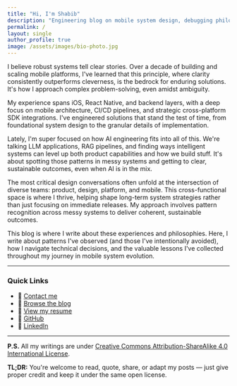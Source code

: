 ```yaml
---
title: "Hi, I'm Shabib"
description: "Engineering blog on mobile system design, debugging philosophy, and cross-platform strategy. Written by a Staff iOS + React Native engineer."
permalink: /
layout: single
author_profile: true
image: /assets/images/bio-photo.jpg
---
```


I believe robust systems tell clear stories. Over a decade of building and scaling mobile platforms, I've learned that this principle, where clarity consistently outperforms cleverness, is the bedrock for enduring solutions. It's how I approach complex problem-solving, even amidst ambiguity.

My experience spans iOS, React Native, and backend layers, with a deep focus on mobile architecture, CI/CD pipelines, and strategic cross-platform SDK integrations. I've engineered solutions that stand the test of time, from foundational system design to the granular details of implementation.

Lately, I'm super focused on how AI engineering fits into all of this. We're talking LLM applications, RAG pipelines, and finding ways intelligent systems can level up both product capabilities and how we build stuff. It's about spotting those patterns in messy systems and getting to clear, sustainable outcomes, even when AI is in the mix.

The most critical design conversations often unfold at the intersection of diverse teams: product, design, platform, and mobile. This cross-functional space is where I thrive, helping shape long-term system strategies rather than just focusing on immediate releases. My approach involves pattern recognition across messy systems to deliver coherent, sustainable outcomes.

This blog is where I write about these experiences and philosophies. Here, I write about patterns I've observed (and those I've intentionally avoided), how I navigate technical decisions, and the valuable lessons I've collected throughout my journey in mobile system evolution.

---

### Quick Links
- 📩 <a href="mailto:ahmad@codewithshabib.com">Contact me</a>
- 🧠 <a href="https://medium.com/@hossainshabib" target="_blank" rel="noopener">Browse the blog</a>
- 📄 <a href="/assets/files/resume.pdf" target="_blank" rel="noopener">View my resume</a>
- 🔗 <a href="https://github.com/shabib87" target="_blank" rel="noopener">GitHub</a>
- 🔗 <a href="https://www.linkedin.com/in/ahmadshabibulhossain" target="_blank" rel="noopener">LinkedIn</a>

---

**P.S.** All my writings are under <a href="https://creativecommons.org/licenses/by-sa/4.0/" target="_blank" rel="noopener">Creative Commons Attribution-ShareAlike 4.0 International License</a>.

**TL;DR:** You're welcome to read, quote, share, or adapt my posts — just give proper credit and keep it under the same open license.
